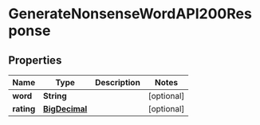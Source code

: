 

# GenerateNonsenseWordAPI200Response

## Properties

Name | Type | Description | Notes
------------ | ------------- | ------------- | -------------
**word** | **String** |  |  [optional]
**rating** | [**BigDecimal**](BigDecimal.md) |  |  [optional]




